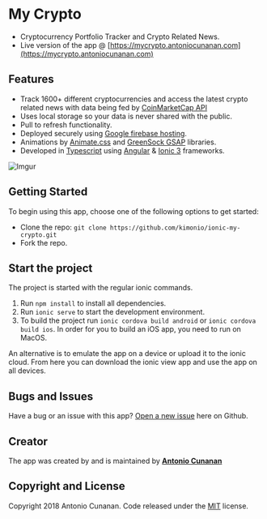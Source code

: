 # My Crypto
* Cryptocurrency Portfolio Tracker and Crypto Related News.
* Live version of the app @ [https://mycrypto.antoniocunanan.com](https://mycrypto.antoniocunanan.com)

## Features
* Track 1600+ different cryptocurrencies and access the latest crypto related news with data being fed by [CoinMarketCap API](https://coinmarketcap.com)
* Uses local storage so your data is never shared with the public.
* Pull to refresh functionality.
* Deployed securely using [Google firebase hosting](https://firebase.google.com/products/hosting/).
* Animations by [Animate.css](https://daneden.github.io/animate.css/) and [GreenSock GSAP](https://greensock.com/gsap) libraries.
* Developed in [Typescript](https://www.typescriptlang.org/) using [Angular](https://angular.io/) & [Ionic 3](https://ionicframework.com/docs/) frameworks.

![Imgur](https://i.imgur.com/GAKkcNE.gif)

## Getting Started
To begin using this app, choose one of the following options to get started:
* Clone the repo: `git clone https://github.com/kimonio/ionic-my-crypto.git`
* Fork the repo.

## Start the project
The project is started with the regular ionic commands.

1. Run `npm install` to install all dependencies.
2. Run `ionic serve` to start the development environment.
3. To build the project run `ionic cordova build android` or `ionic cordova build ios`. In order for you to build an iOS app, you need to run on MacOS.

An alternative is to emulate the app on a device or upload it to the ionic cloud. From here you can download the ionic view app and use the app on all devices.

## Bugs and Issues
Have a bug or an issue with this app? [Open a new issue](https://github.com/kimonio/ionic-my-crypto/issues) here on Github.

## Creator
The app was created by and is maintained by **[Antonio Cunanan](https://antoniocunanan.com)**

## Copyright and License
Copyright 2018 Antonio Cunanan. Code released under the [MIT](https://github.com/kimonio/ionic-my-crypto/blob/master/LICENSE) license.
